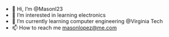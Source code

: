 - 👋 Hi, I’m @Masonl23
- 👀 I’m interested in learning electronics
- 🌱 I’m currently learning computer engineering @Virginia Tech
- 📫 How to reach me masonlopez@me.com

<!---
Masonl23/Masonl23 is a ✨ special ✨ repository because its `README.md` (this file) appears on your GitHub profile.
You can click the Preview link to take a look at your changes.
--->
